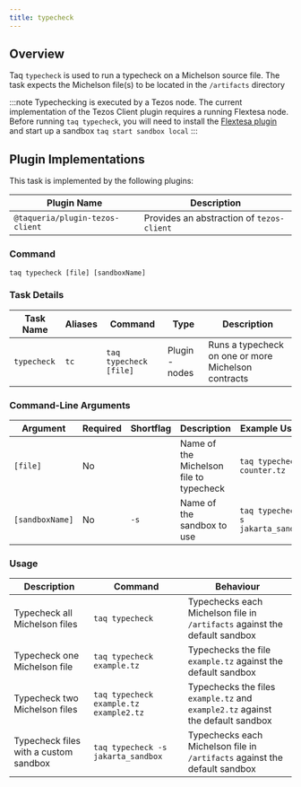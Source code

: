 ```yaml
---
title: typecheck
---
```


## Overview

Taq `typecheck` is used to run a typecheck on a Michelson source file. The task expects the Michelson file(s) to be located in the `/artifacts` directory

:::note
Typechecking is executed by a Tezos node. The current implementation of the Tezos Client plugin requires a running Flextesa node. Before running `taq typecheck`, you will need to install the [Flextesa plugin](/docs/plugins/plugin-flextesa) and start up a sandbox `taq start sandbox local`
:::

## Plugin Implementations

This task is implemented by the following plugins:

| Plugin Name                      | Description                                |
| -------------------------------- | ------------------------------------------ |
| `@taqueria/plugin-tezos-client`  | Provides an abstraction of `tezos-client`  |

### Command

```shell
taq typecheck [file] [sandboxName]
```

### Task Details

| Task Name        | Aliases | Command                   | Type                | Description                                           | 
| ---------------- | ------- | ------------------------- | ------------------- | ----------------------------------------------------- |
| `typecheck`      | `tc`    | `taq typecheck [file]`    |  Plugin - nodes     | Runs a typecheck on one or more Michelson contracts   |


### Command-Line Arguments

| Argument        | Required | Shortflag | Description                                            | Example Usage                                   |
| --------------- | -------- | --------- | ------------------------------------------------ | ----------------------------------------------------- |
| `[file]`        | No       |           | Name of the Michelson file to typecheck          | `taq typecheck counter.tz`                            |
| `[sandboxName]` | No       | `-s`      | Name of the sandbox to use                       | `taq typecheck -s jakarta_sandbox`                    |

### Usage

| Description                            | Command                                | Behaviour                                                                       |
| -------------------------------------- | -------------------------------------- | ------------------------------------------------------------------------------- |
| Typecheck all Michelson files          | `taq typecheck`                        | Typechecks each Michelson file in `/artifacts` against the default sandbox      |
| Typecheck one Michelson file           | `taq typecheck example.tz`             | Typechecks the file `example.tz` against the default sandbox                    |
| Typecheck two Michelson files          | `taq typecheck example.tz example2.tz` | Typechecks the files `example.tz` and `example2.tz` against the default sandbox |
| Typecheck files with a custom sandbox  | `taq typecheck -s jakarta_sandbox`     | Typechecks each Michelson file in `/artifacts` against the default sandbox      |

